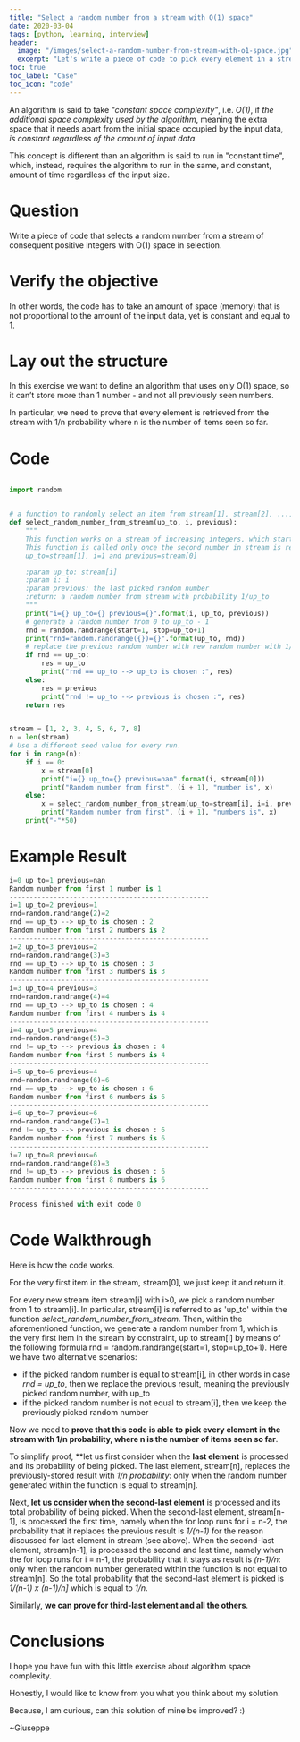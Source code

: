 ```yaml
---
title: "Select a random number from a stream with O(1) space"
date: 2020-03-04
tags: [python, learning, interview]
header:
  image: "/images/select-a-random-number-from-stream-with-o1-space.jpg"
  excerpt: "Let's write a piece of code to pick every element in a stream with 1/n probability, where n is the number of items seen so far."
toc: true
toc_label: "Case"
toc_icon: "code"
---
```


An algorithm is said to take *"constant space complexity"*, i.e. *O(1)*, if *the additional space complexity used by the algorithm*, meaning the extra space that it needs apart from the initial space occupied by the input data, *is constant regardless of the amount of input data*.

This concept is different than an algorithm is said to run in "constant time", which, instead, requires the algorithm to run in the same, and constant, amount of time regardless of the input size.

# Question

Write a piece of code that selects a random number from a stream of consequent positive integers with O(1) space in selection.

# Verify the objective

In other words, the code has to take an amount of space (memory) that is not proportional to the amount of the input data, yet is constant and equal to 1.

# Lay out the structure

In this exercise we want to define an algorithm that uses only O(1) space, so it can’t store more than 1 number - and not all previously seen numbers.

In particular, we need to prove that every element is retrieved from the stream with 1/n probability where n is the number of items seen so far.

# Code

~~~python

import random


# a function to randomly select an item from stream[1], stream[2], ..., stream[i]
def select_random_number_from_stream(up_to, i, previous):
    """
    This function works on a stream of increasing integers, which starts from 1.
    This function is called only once the second number in stream is reached, meaning when
    up_to=stream[1], i=1 and previous=stream[0]

    :param up_to: stream[i]
    :param i: i
    :param previous: the last picked random number
    :return: a random number from stream with probability 1/up_to
    """
    print("i={} up_to={} previous={}".format(i, up_to, previous))
    # generate a random number from 0 to up_to - 1
    rnd = random.randrange(start=1, stop=up_to+1)
    print("rnd=random.randrange({})={}".format(up_to, rnd))
    # replace the previous random number with new random number with 1/up_to probability
    if rnd == up_to:
        res = up_to
        print("rnd == up_to --> up_to is chosen :", res)
    else:
        res = previous
        print("rnd != up_to --> previous is chosen :", res)
    return res


stream = [1, 2, 3, 4, 5, 6, 7, 8]
n = len(stream)
# Use a different seed value for every run.
for i in range(n):
    if i == 0:
        x = stream[0]
        print("i={} up_to={} previous=nan".format(i, stream[0]))
        print("Random number from first", (i + 1), "number is", x)
    else:
        x = select_random_number_from_stream(up_to=stream[i], i=i, previous=x)
        print("Random number from first", (i + 1), "numbers is", x)
    print("-"*50)

~~~

# Example Result

~~~python
i=0 up_to=1 previous=nan
Random number from first 1 number is 1
--------------------------------------------------
i=1 up_to=2 previous=1
rnd=random.randrange(2)=2
rnd == up_to --> up_to is chosen : 2
Random number from first 2 numbers is 2
--------------------------------------------------
i=2 up_to=3 previous=2
rnd=random.randrange(3)=3
rnd == up_to --> up_to is chosen : 3
Random number from first 3 numbers is 3
--------------------------------------------------
i=3 up_to=4 previous=3
rnd=random.randrange(4)=4
rnd == up_to --> up_to is chosen : 4
Random number from first 4 numbers is 4
--------------------------------------------------
i=4 up_to=5 previous=4
rnd=random.randrange(5)=3
rnd != up_to --> previous is chosen : 4
Random number from first 5 numbers is 4
--------------------------------------------------
i=5 up_to=6 previous=4
rnd=random.randrange(6)=6
rnd == up_to --> up_to is chosen : 6
Random number from first 6 numbers is 6
--------------------------------------------------
i=6 up_to=7 previous=6
rnd=random.randrange(7)=1
rnd != up_to --> previous is chosen : 6
Random number from first 7 numbers is 6
--------------------------------------------------
i=7 up_to=8 previous=6
rnd=random.randrange(8)=3
rnd != up_to --> previous is chosen : 6
Random number from first 8 numbers is 6
--------------------------------------------------

Process finished with exit code 0

~~~

# Code Walkthrough

Here is how the code works.

For the very first item in the stream, stream[0], we just keep it and return it.

For every new stream item stream[i] with i>0, we pick a random number from 1 to stream[i]. In particular, stream[i] is referred to as 'up_to' within the function *select_random_number_from_stream*.
Then, within the aforementioned function, we generate a random number from 1, which is the very first item in the stream by constraint, up to stream[i] by means of the following formula rnd = random.randrange(start=1, stop=up_to+1).
Here we have two alternative scenarios:
 - if the picked random number is equal to stream[i], in other words in case *rnd = up_to*, then we replace the previous result, meaning the previously picked random number, with up_to
 - if the picked random number is not equal to stream[i], then we keep the previously picked random number

Now we need to **prove that this code is able to pick every element in the stream with 1/n probability, where n is the number of items seen so far**.

To simplify proof, **let us first consider when the **last element** is processed and its probability of being picked.
The last element, stream[n], replaces the previously-stored result with *1/n probability*: only when the random number generated within the function is equal to stream[n].

Next, **let us consider when the second-last element** is processed and its total probability of being picked.
When the second-last element, stream[n-1], is processed the first time, namely when the for loop runs for i = n-2,
the probability that it replaces the previous result is *1/(n-1)* for the reason discussed for last element in stream (see above).
When the second-last element, stream[n-1], is processed the second and last time, namely when the for loop runs for i = n-1,
the probability that it stays as result is *(n-1)/n*: only when the random number generated within the function is not equal to stream[n].
So the total probability that the second-last element is picked is *1/(n-1) x (n-1)/n]* which is equal to *1/n*.

Similarly, **we can prove for third-last element and all the others**.

# Conclusions

I hope you have fun with this little exercise about algorithm space complexity.

Honestly, I would like to know from you what you think about my solution.

Because, I am curious, can this solution of mine be improved? :)

~Giuseppe
